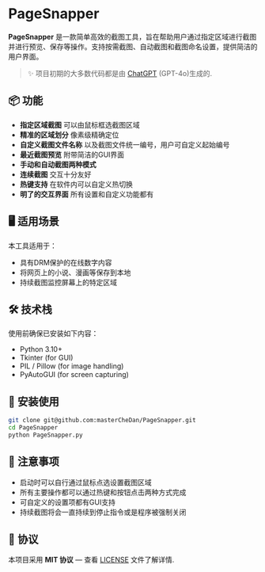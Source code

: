 # PageSnapper

**PageSnapper** 是一款简单高效的截图工具，旨在帮助用户通过指定区域进行截图并进行预览、保存等操作。支持按需截图、自动截图和截图命名设置，提供简洁的用户界面。

> ✨ 项目初期的大多数代码都是由 [ChatGPT](https://openai.com/chatgpt) (GPT-4o)生成的.

## 📦 功能

- **指定区域截图** 可以由鼠标框选截图区域
- **精准的区域划分** 像素级精确定位
- **自定义截图文件名称** 以及截图文件统一编号，用户可自定义起始编号
- **最近截图预览** 附带简洁的GUI界面
- **手动和自动截图两种模式**
- **连续截图** 交互十分友好
- **热键支持** 在软件内可以自定义热切换
- **明了的交互界面** 所有设置和自定义功能都有

## 🖥️ 适用场景

本工具适用于：

- 具有DRM保护的在线数字内容
- 将网页上的小说、漫画等保存到本地
- 持续截图监控屏幕上的特定区域

## 🛠️ 技术栈

使用前确保已安装如下内容：

- Python 3.10+
- Tkinter (for GUI)
- PIL / Pillow (for image handling)
- PyAutoGUI (for screen capturing)

## 🚀 安装使用

```bash
git clone git@github.com:masterCheDan/PageSnapper.git
cd PageSnapper
python PageSnapper.py
```

## 🧠 注意事项

- 启动时可以自行通过鼠标点选设置截图区域
- 所有主要操作都可以通过热键和按钮点击两种方式完成
- 可自定义的设置项都有GUI支持
- 持续截图将会一直持续到停止指令或是程序被强制关闭

## 📄 协议

本项目采用 **MIT 协议** — 查看 [LICENSE](LICENSE) 文件了解详情.
